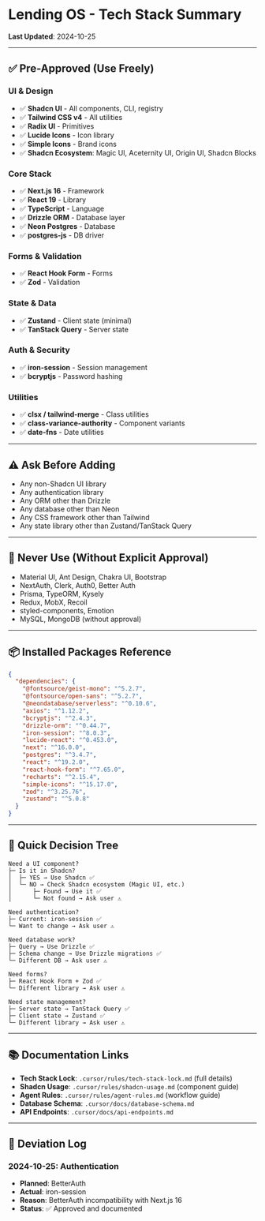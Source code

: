 # Lending OS - Tech Stack Summary

**Last Updated**: 2024-10-25

---

## ✅ Pre-Approved (Use Freely)

### UI & Design
- ✅ **Shadcn UI** - All components, CLI, registry
- ✅ **Tailwind CSS v4** - All utilities
- ✅ **Radix UI** - Primitives
- ✅ **Lucide Icons** - Icon library
- ✅ **Simple Icons** - Brand icons
- ✅ **Shadcn Ecosystem**: Magic UI, Aceternity UI, Origin UI, Shadcn Blocks

### Core Stack
- ✅ **Next.js 16** - Framework
- ✅ **React 19** - Library
- ✅ **TypeScript** - Language
- ✅ **Drizzle ORM** - Database layer
- ✅ **Neon Postgres** - Database
- ✅ **postgres-js** - DB driver

### Forms & Validation
- ✅ **React Hook Form** - Forms
- ✅ **Zod** - Validation

### State & Data
- ✅ **Zustand** - Client state (minimal)
- ✅ **TanStack Query** - Server state

### Auth & Security
- ✅ **iron-session** - Session management
- ✅ **bcryptjs** - Password hashing

### Utilities
- ✅ **clsx / tailwind-merge** - Class utilities
- ✅ **class-variance-authority** - Component variants
- ✅ **date-fns** - Date utilities

---

## ⚠️ Ask Before Adding

- Any non-Shadcn UI library
- Any authentication library
- Any ORM other than Drizzle
- Any database other than Neon
- Any CSS framework other than Tailwind
- Any state library other than Zustand/TanStack Query

---

## 🚫 Never Use (Without Explicit Approval)

- Material UI, Ant Design, Chakra UI, Bootstrap
- NextAuth, Clerk, Auth0, Better Auth
- Prisma, TypeORM, Kysely
- Redux, MobX, Recoil
- styled-components, Emotion
- MySQL, MongoDB (without approval)

---

## 📦 Installed Packages Reference

```json
{
  "dependencies": {
    "@fontsource/geist-mono": "^5.2.7",
    "@fontsource/open-sans": "^5.2.7",
    "@neondatabase/serverless": "^0.10.6",
    "axios": "^1.12.2",
    "bcryptjs": "^2.4.3",
    "drizzle-orm": "^0.44.7",
    "iron-session": "^8.0.3",
    "lucide-react": "^0.453.0",
    "next": "^16.0.0",
    "postgres": "^3.4.7",
    "react": "^19.2.0",
    "react-hook-form": "^7.65.0",
    "recharts": "^2.15.4",
    "simple-icons": "^15.17.0",
    "zod": "^3.25.76",
    "zustand": "^5.0.8"
  }
}
```

---

## 🎯 Quick Decision Tree

```
Need a UI component?
├─ Is it in Shadcn? 
│  ├─ YES → Use Shadcn ✅
│  └─ NO → Check Shadcn ecosystem (Magic UI, etc.)
│      ├─ Found → Use it ✅
│      └─ Not found → Ask user ⚠️

Need authentication?
├─ Current: iron-session ✅
└─ Want to change → Ask user ⚠️

Need database work?
├─ Query → Use Drizzle ✅
├─ Schema change → Use Drizzle migrations ✅
└─ Different DB → Ask user ⚠️

Need forms?
├─ React Hook Form + Zod ✅
└─ Different library → Ask user ⚠️

Need state management?
├─ Server state → TanStack Query ✅
├─ Client state → Zustand ✅
└─ Different library → Ask user ⚠️
```

---

## 📚 Documentation Links

- **Tech Stack Lock**: `.cursor/rules/tech-stack-lock.md` (full details)
- **Shadcn Usage**: `.cursor/rules/shadcn-usage.md` (component guide)
- **Agent Rules**: `.cursor/rules/agent-rules.md` (workflow guide)
- **Database Schema**: `.cursor/docs/database-schema.md`
- **API Endpoints**: `.cursor/docs/api-endpoints.md`

---

## 🔄 Deviation Log

### 2024-10-25: Authentication
- **Planned**: BetterAuth
- **Actual**: iron-session
- **Reason**: BetterAuth incompatibility with Next.js 16
- **Status**: ✅ Approved and documented

